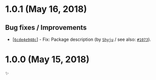 # 1.0.1 (May 16, 2018)

## Bug fixes / Improvements

* [[`6cde4e948c`](https://github.com/sonarwhal/sonarwhal/commit/6cde4e948cf68eb846e872309ac1fa5c5f2ea304)] - Fix: Package description (by [`Shyju`](https://github.com/kshyju) / see also: [`#1073`](https://github.com/sonarwhal/sonarwhal/issues/1073)).


# 1.0.0 (May 15, 2018)

✨
